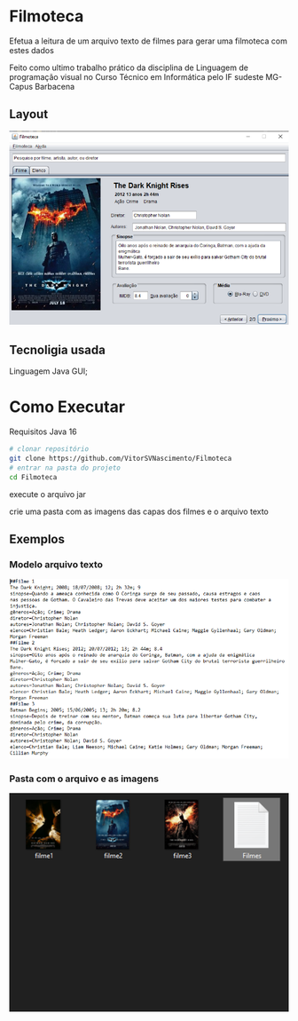 # Filmoteca
 Efetua a leitura de um arquivo texto de filmes para gerar uma filmoteca com estes dados
 
 Feito como ultimo trabalho prático da disciplina de Linguagem de programação visual no Curso Técnico em Informática pelo IF sudeste MG-Capus Barbacena
 
 ## Layout
 
![filmoteca](VitorNascimento/New%20Folder/tela%20filmoteca.png)

## Tecnoligia usada
 Linguagem Java GUI;
 
# Como Executar 
Requisitos 
Java 16

```bash
# clonar repositório 
git clone https://github.com/VitorSVNascimento/Filmoteca
# entrar na pasta do projeto
cd Filmoteca
```
execute o arquivo jar

crie uma pasta com as imagens das capas dos filmes e o arquivo texto

## Exemplos

### Modelo arquivo texto

![arquivo](VitorNascimento/New%20Folder/exemplo%20txt.png)

### Pasta com o arquivo e as imagens

![pasta](VitorNascimento/New%20Folder/pasta%20filmes.png)
